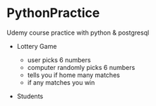 # PythonPractice

Udemy course practice with python & postgresql

+ Lottery Game 
	- user picks 6 numbers 
	- computer randomly picks 6 numbers
	- tells you if home many matches
	- if any matches you win

+ Students 
